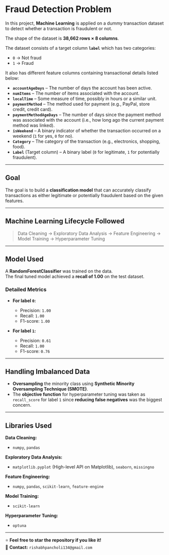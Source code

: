 # Fraud Detection Problem

In this project, **Machine Learning** is applied on a dummy transaction dataset to detect whether a transaction is fraudulent or not.

The shape of the dataset is **38,662 rows × 8 columns**.

The dataset consists of a target column **`label`** which has two categories:

- `0` → Not fraud
- `1` → Fraud

It also has different feature columns containing transactional details listed below:

- **`accountAgeDays`** – The number of days the account has been active.
- **`numItems`** – The number of items associated with the account.
- **`localTime`** – Some measure of time, possibly in hours or a similar unit.
- **`paymentMethod`** – The method used for payment (e.g., PayPal, store credit, credit card).
- **`paymentMethodAgeDays`** – The number of days since the payment method was associated with the account (i.e., how long ago the current payment method was linked).
- **`isWeekend`** – A binary indicator of whether the transaction occurred on a weekend (`1` for yes, `0` for no).
- **`Category`** – The category of the transaction (e.g., electronics, shopping, food).
- **`Label`** (Target column) – A binary label (`0` for legitimate, `1` for potentially fraudulent).

---

## Goal

The goal is to build a **classification model** that can accurately classify transactions as either legitimate or potentially fraudulent based on the given features.

---

## Machine Learning Lifecycle Followed

> Data Cleaning → Exploratory Data Analysis → Feature Engineering → Model Training → Hyperparameter Tuning

---

## Model Used

A **RandomForestClassifier** was trained on the data.  
The final tuned model achieved a **recall of 1.00** on the test dataset.

### Detailed Metrics

- **For label `0`:**

  - Precision: `1.00`
  - Recall: `1.00`
  - F1-score: `1.00`

- **For label `1`:**
  - Precision: `0.61`
  - Recall: `1.00`
  - F1-score: `0.76`

---

## Handling Imbalanced Data

- **Oversampling** the minority class using **Synthetic Minority Oversampling Technique (SMOTE)**.
- The **objective function** for hyperparameter tuning was taken as `recall_score` for label `1` since **reducing false negatives** was the biggest concern.

---

## Libraries Used

**Data Cleaning:**

- `numpy`, `pandas`

**Exploratory Data Analysis:**

- `matplotlib.pyplot` (High-level API on Matplotlib), `seaborn`, `missingno`

**Feature Engineering:**

- `numpy`, `pandas`, `scikit-learn`, `feature-engine`

**Model Training:**

- `scikit-learn`

**Hyperparameter Tuning:**

- `optuna`

---

⭐ **Feel free to star the repository if you like it!**  
📩 **Contact:** `rishabhpancholi134@gmail.com`
